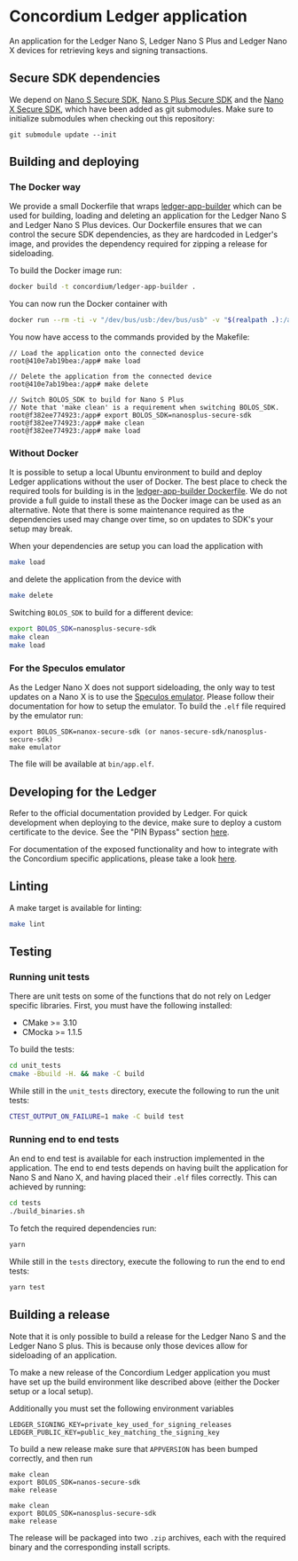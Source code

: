 # Concordium Ledger application

An application for the Ledger Nano S, Ledger Nano S Plus and Ledger Nano X devices for retrieving keys and signing transactions.

## Secure SDK dependencies

We depend on [Nano S Secure SDK](https://github.com/LedgerHQ/nanos-secure-sdk/), [Nano S Plus Secure SDK](https://github.com/LedgerHQ/nanos-secure-sdk/) and the [Nano X Secure SDK](https://github.com/LedgerHQ/nanosplus-secure-sdk), which 
have been added as git submodules. Make sure to initialize submodules when checking out this repository:
```
git submodule update --init
```

## Building and deploying

### The Docker way
We provide a small Dockerfile that wraps [ledger-app-builder](https://github.com/LedgerHQ/ledger-app-builder) which can be used for building, loading and deleting an application for the Ledger Nano S and Ledger Nano S Plus devices. Our Dockerfile ensures that we can control the secure SDK dependencies, as they are hardcoded in Ledger's image, and provides the dependency required for zipping a release for sideloading.

To build the Docker image run:
```bash
docker build -t concordium/ledger-app-builder .
```
You can now run the Docker container with
```bash
docker run --rm -ti -v "/dev/bus/usb:/dev/bus/usb" -v "$(realpath .):/app" --privileged concordium/ledger-app-builder:latest
```
You now have access to the commands provided by the Makefile:
```
// Load the application onto the connected device
root@410e7ab19bea:/app# make load

// Delete the application from the connected device
root@410e7ab19bea:/app# make delete

// Switch BOLOS_SDK to build for Nano S Plus
// Note that 'make clean' is a requirement when switching BOLOS_SDK.
root@f382ee774923:/app# export BOLOS_SDK=nanosplus-secure-sdk
root@f382ee774923:/app# make clean
root@f382ee774923:/app# make load
```

### Without Docker
It is possible to setup a local Ubuntu environment to build and deploy Ledger applications without the user of Docker. The best place to check the required tools for building is in the [ledger-app-builder Dockerfile](https://github.com/LedgerHQ/ledger-app-builder/blob/master/Dockerfile). We do not provide a full guide to install these as the Docker image can be used as an alternative. Note that there is some maintenance required as the dependencies used may change over time, so on updates to SDK's your setup may break.

When your dependencies are setup you can load the application with
```bash
make load
```
and delete the application from the device with
```bash
make delete
```
Switching `BOLOS_SDK` to build for a different device:
```bash
export BOLOS_SDK=nanosplus-secure-sdk
make clean
make load
```

### For the Speculos emulator

As the Ledger Nano X does not support sideloading, the only way to test updates on a Nano X is 
to use the [Speculos emulator](https://github.com/LedgerHQ/speculos). Please follow their documentation
for how to setup the emulator. To build the `.elf` file required by the emulator run:
```
export BOLOS_SDK=nanox-secure-sdk (or nanos-secure-sdk/nanosplus-secure-sdk)
make emulator
```
The file will be available at `bin/app.elf`.

## Developing for the Ledger

Refer to the official documentation provided by Ledger. For quick development when deploying to the 
device, make sure to deploy a custom certificate to the device. See the "PIN Bypass" section 
[here](https://developers.ledger.com/docs/nano-app/debug/).

For documentation of the exposed functionality and how to integrate with the Concordium specific 
applications, please take a look [here](doc/api.md).

## Linting
A make target is available for linting:
```bash
make lint
```

## Testing

### Running unit tests
There are unit tests on some of the functions that do not rely on Ledger specific libraries.
First, you must have the following installed:

- CMake >= 3.10
- CMocka >= 1.1.5

To build the tests:
```bash
cd unit_tests
cmake -Bbuild -H. && make -C build
```
While still in the `unit_tests` directory, execute the following to run the unit tests:
```bash
CTEST_OUTPUT_ON_FAILURE=1 make -C build test
```

### Running end to end tests
An end to end test is available for each instruction implemented in the application. The end
to end tests depends on having built the application for Nano S and Nano X, and having placed
their `.elf` files correctly. This can achieved by running:
```bash
cd tests
./build_binaries.sh
```
To fetch the required dependencies run:
```bash
yarn
```

While still in the `tests` directory, execute the following to run the end to end tests:
```bash
yarn test
```

## Building a release
Note that it is only possible to build a release for the Ledger Nano S and the Ledger Nano S plus. This is because only those devices allow for sideloading of an application.

To make a new release of the Concordium Ledger application you must have set up the build
environment like described above (either the Docker setup or a local setup).

Additionally you must set the following environment variables
```
LEDGER_SIGNING_KEY=private_key_used_for_signing_releases
LEDGER_PUBLIC_KEY=public_key_matching_the_signing_key
```
To build a new release make sure that `APPVERSION` has been bumped correctly, and then run
```
make clean
export BOLOS_SDK=nanos-secure-sdk
make release

make clean
export BOLOS_SDK=nanosplus-secure-sdk
make release
```
The release will be packaged into two `.zip` archives, each with the required binary and the corresponding install scripts.
